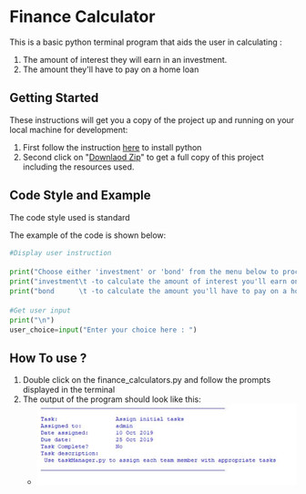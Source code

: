 # Finance Calculator
This is a basic python terminal program that aids the user in calculating :
1) The amount of interest they will earn in an investment.
2) The amount they'll have to pay on a home loan
## Getting Started
These instructions will get you a copy of the project up and running on your local machine for development:
1) First follow the instruction [here](https://www.codecademy.com/articles/install-python) to install python 
2) Second click on "[Downlaod Zip](https://www.instructables.com/Downloading-Code-From-GitHub/)" to get a full copy of this project including the resources used.
## Code Style and Example
The code style used is standard 

The example of the code is shown below:

```python
#Display user instruction 

print("Choose either 'investment' or 'bond' from the menu below to proceed:\n")
print("investment\t -to calculate the amount of interest you'll earn on interest\n")
print("bond      \t -to calculate the amount you'll have to pay on a home loan\n")

#Get user input
print("\n")
user_choice=input("Enter your choice here : ")
```

## How To use ?
1) Double click on the finance_calculators.py and follow the prompts displayed in the terminal
2) The output of the program should look like this:
   - ![Final Output](https://github.com/mphalane/finance-calculators-python/blob/master/Output1.png)
